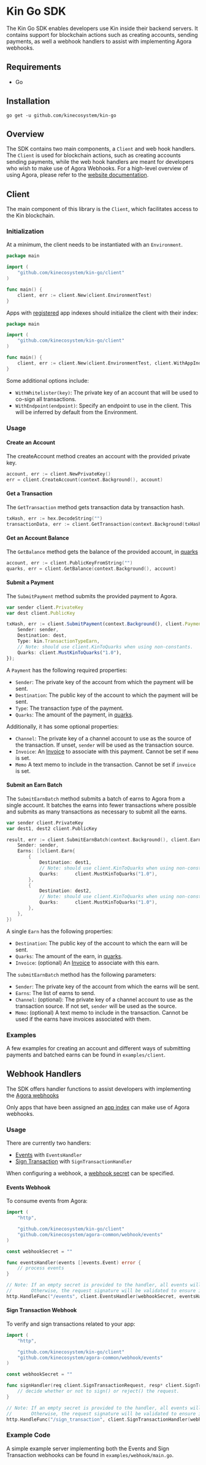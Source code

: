 # Kin Go SDK

The Kin Go SDK enables developers use Kin inside their backend servers. It contains support for blockchain actions
such as creating accounts, sending payments, as well a webhook handlers to assist with implementing Agora webhooks.

## Requirements
* Go

## Installation
```
go get -u github.com/kinecosystem/kin-go
```

## Overview
The SDK contains two main components, a `Client` and web hook handlers. The `Client` is used for blockchain actions, such as creating accounts sending payments, while the web hook handlers are meant for developers who wish to make
use of Agora Webhooks. For a high-level overview of using Agora, please refer to the [website documentation](https://docs.kin.org).

## Client
The main component of this library is the `Client`, which facilitates access to the Kin blockchain.

### Initialization
At a minimum, the client needs to be instantiated with an `Environment`.

```go
package main

import (
    "github.com/kinecosystem/kin-go/client"
)

func main() {
	client, err := client.New(client.EnvironmentTest)
}
```

Apps with [registered](https://docs.kin.org/app-registration) app indexes should initialize the client with their index:

```go
package main

import (
    "github.com/kinecosystem/kin-go/client"
)

func main() {
	client, err := client.New(client.EnvironmentTest, client.WithAppIndex(1))
}
```

Some additional options include:
- `WithWhitelister(key)`: The private key of an account that will be used to co-sign all transactions.
- `WithEndpoint(endpoint)`: Specify an endpoint to use in the client. This will be inferred by default from the Environment.

### Usage

#### Create an Account
The createAccount method creates an account with the provided private key.
```go
account, err := client.NewPrivateKey()
err = client.CreateAccount(context.Background(), account)
```

#### Get a Transaction
The `GetTransaction` method gets transaction data by transaction hash.
```go
txHash, err := hex.DecodeString("")
transactionData, err := client.GetTransaction(context.Background(txHash))
```

#### Get an Account Balance
The `GetBalance` method gets the balance of the provided account, in [quarks](https://docs.kin.org/terms-and-concepts#quark)
```go
account, err := client.PublicKeyFromString("")
quarks, err = client.GetBalance(context.Background(), account)
```

#### Submit a Payment
The `SubmitPayment` method submits the provided payment to Agora.
```typescript
var sender client.PrivateKey
var dest client.PublicKey

txHash, err := client.SubmitPayment(context.Background(), client.Payment{
    Sender: sender,
    Destination: dest,
    Type: kin.TransactionTypeEarn,
    // Note: should use client.KinToQuarks when using non-constants.
    Quarks: client.MustKinToQuarks("1.0"),
});
```

A `Payment` has the following required properties:
- `Sender`: The private key of the account from which the payment will be sent.
- `Destination`: The public key of the account to which the payment will be sent.
- `Type`: The transaction type of the payment.
- `Quarks`: The amount of the payment, in [quarks](https://docs.kin.org/terms-and-concepts#quark).

Additionally, it has some optional properties:
- `Channel`: The private key of a channel account to use as the source of the transaction. If unset, `sender` will be used as the transaction source.
- `Invoice`: An [Invoice](https://docs.kin.org/how-it-works#invoices) to associate with this payment. Cannot be set if `memo` is set.
- `Memo` A text memo to include in the transaction. Cannot be set if `invoice` is set.

#### Submit an Earn Batch
The `SubmitEarnBatch` method submits a batch of earns to Agora from a single account. It batches the earns into fewer
transactions where possible and submits as many transactions as necessary to submit all the earns.
```go
var sender client.PrivateKey
var dest1, dest2 client.PublicKey

result, err := client.SubmitEarnBatch(context.Background(), client.EarnBatch{
    Sender: sender,
    Earns: []client.Earn{
        {
            Destination: dest1,
            // Note: should use client.KinToQuarks when using non-constants.
            Quarks:      client.MustKinToQuarks("1.0"),
        },
        {
            Destination: dest2,
            // Note: should use client.KinToQuarks when using non-constants.
            Quarks:      client.MustKinToQuarks("1.0"),
        },
    },
})
```


A single `Earn` has the following properties:
- `Destination`: The public key of the account to which the earn will be sent.
- `Quarks`: The amount of the earn, in [quarks](https://docs.kin.org/terms-and-concepts#quark).
- `Invoice`: (optional) An [Invoice](https://docs.kin.org/how-it-works#invoices) to associate with this earn.

The `submitEarnBatch` method has the following parameters:
- `Sender`:  The private key of the account from which the earns will be sent.
- `Earns`: The list of earns to send.
- `Channel`: (optional): The private key of a channel account to use as the transaction source. If not set, `sender` will be used as the source.
- `Memo`: (optional) A text memo to include in the transaction. Cannot be used if the earns have invoices associated with them.

### Examples
A few examples for creating an account and different ways of submitting payments and batched earns can be found in `examples/client`.

## Webhook Handlers

The SDK offers handler functions to assist  developers with implementing the [Agora webhooks](ttps://docs.kin.org/how-it-works#webhooks)

Only apps that have been assigned an [app index](https://docs.kin.org/app-registration) can make use of Agora webhooks.

### Usage

There are currently two handlers:

- [Events](https://docs.kin.org/how-it-works#events) with `EventsHandler`
- [Sign Transaction](https://docs.kin.org/how-it-works#sign-transaction) with `SignTransactionHandler`

When configuring a webhook, a [webhook secret](https://docs.kin.org/agora/webhook#authentication) can be specified.

#### Events Webhook

To consume events from Agora:

```go
import (
    "http",

    "github.com/kinecosystem/kin-go/client"
    "github.com/kinecosystem/agora-common/webhook/events"
)

const webhookSecret = ""

func eventsHandler(events []events.Event) error {
    // process events
}

// Note: If an empty secret is provided to the handler, all events will be processed.
//       Otherwise, the request signature will be validated to ensure it came from agora.
http.HandleFunc("/events", client.EventsHandler(webhookSecret, eventsHandler))
```

#### Sign Transaction Webhook

To verify and sign transactions related to your app:

```go
import (
    "http",

    "github.com/kinecosystem/kin-go/client"
    "github.com/kinecosystem/agora-common/webhook/events"
)

const webhookSecret = ""

func signHandler(req client.SignTransactionRequest, resp* client.SignTransactionResponse) error {
    // decide whether or not to sign() or reject() the request.
}

// Note: If an empty secret is provided to the handler, all events will be processed.
//       Otherwise, the request signature will be validated to ensure it came from agora.
http.HandleFunc("/sign_transaction", client.SignTransactionHandler(webhookSecret, signHandler))
```

### Example Code

A simple example server implementing both the Events and Sign Transaction webhooks can be found in `examples/webhook/main.go`.
